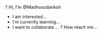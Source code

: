? Hi, I'm @Madhusudankoli
- I am interested...
- I'm currently learning...
- I want to collaborate ...
? How reach me...

<!---
Madhusudankoli/Madhusudankoli is a ✨ special ✨ storehouse because its 'README.md' (this file) appears on your GitHub profile.
You can click the preview link to take a look at your changes.
--->
